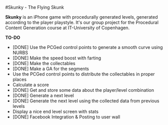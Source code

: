#Skunky - The Flying Skunk 

**Skunky** is an iPhone game with procedurally generated levels, generated according to the player playstyle. It's our group project for the Procedural Content Generation course at IT-University of Copenhagen. 

**TO-DO**

* [DONE] Use the PCGed control points to generate a smooth curve using NURBS
* [DONE] Make the speed boost with farting
* [DONE] Make the collectables
* [DONE] Make a GA for the segments
* Use the PCGed control points to distribute the collectables in proper places
* Calculate a score
* [DONE] Get and store some data about the player/level combination
* [DONE] Generate a next level
* [DONE] Generate the next level using the collected data from previous levels
* Display a nice end level screen with stats
* [DONE] Facebook Integration & Posting to user wall